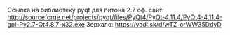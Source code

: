 Ссылка на библиотеку pyqt для питона 2.7
оф. сайт: http://sourceforge.net/projects/pyqt/files/PyQt4/PyQt-4.11.4/PyQt4-4.11.4-gpl-Py2.7-Qt4.8.7-x32.exe
Зеркало:
https://yadi.sk/d/wTZ_crWW35DdyD
